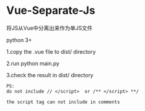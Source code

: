 # Vue-Separate-Js
将JS从Vue中分离出来作为单JS文件

python 3+

1.copy the .vue file to dist/ directory

2.run python main.py

3.check the result in dist/ directory

```
PS:
do not include // </script>  or /** </script> **/

the script tag can not include in comments

```